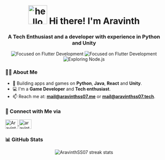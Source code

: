 <h1 align="center"><img src="https://media.giphy.com/media/hvRJCLFzcasrR4ia7z/giphy.gif" alt="hello" height="60" width="60"> Hi there! I'm Aravinth</h1>

<h3 align="center">A Tech Enthusiast and a developer with experience in Python and Unity</h3>

<p align="center">
   <!-- <img src="https://komarev.com/ghpvc/?username=AravinthSS07&label=Profile%20Views&color=0e75b6&style=flat" alt="AravinthSS07" /> -->
    <img src="https://img.shields.io/badge/Focused-Python%20Development-blue" alt="Focused on Flutter Development" />
    <img src="https://img.shields.io/badge/Focused-Unity%20-blue" alt="Focused on Flutter Development" />
    <img src="https://img.shields.io/badge/Exploring-MERN Stack-brightgreen" alt="Exploring Node.js" />
</p>

### 👨‍💻 About Me
- 🌱 Building apps and games on  **Python**, **Java**, **React** and **Unity**.
- 💻 I'm a **Game Developer** and **Tech enthusiast**.
- 📫 Reach me at: **[mail@aravinthss07.me](mailto:mail@aravinthss07.me)** or **[mail@aravinthss07.tech](mailto:mail@aravinthss07.tech)**.

### 🔗 Connect with Me via
<p align="left">
    <a href="https://www.linkedin.com/in/aravinthss07/" target="_blank">
        <img align="center" src="https://raw.githubusercontent.com/rahuldkjain/github-profile-readme-generator/master/src/images/icons/Social/linked-in-alt.svg" alt="AravinthSS07" height="30" width="40" />
    </a>
    <a href="https://www.instagram.com/aravinthss07/" target="_blank">
        <img align="center" src="https://raw.githubusercontent.com/rahuldkjain/github-profile-readme-generator/master/src/images/icons/Social/instagram.svg" alt="aravinthss07" height="30" width="40" />
    </a>
  <!--
    <a href="https://leetcode.com/u/shuvayusarkar38/" target="_blank">
        <img align="center" src="https://raw.githubusercontent.com/rahuldkjain/github-profile-readme-generator/master/src/images/icons/Social/leet-code.svg" alt="shuvayusarkar38" height="30" width="40" />
    </a>
  -->
</p> 

### 📊 GitHub Stats
<p align="center">
    <!--
    <img src="https://github-readme-stats.vercel.app/api/top-langs?username=AravinthSS07&show_icons=true&theme=highcontrast&hide_border=false&locale=en&layout=compact" alt="AravinthSS07 top languages" />
    -->
    <img src="https://github-readme-streak-stats.herokuapp.com/?user=AravinthSS07&theme=highcontrast&hide_border=false" alt="AravinthSS07 streak stats" />
</p>

<!---
AravinthSS07/AravinthSS07 is a ✨ special ✨ repository because its `README.md` (this file) appears on your GitHub profile.
You can click the Preview link to take a look at your changes.
--->
